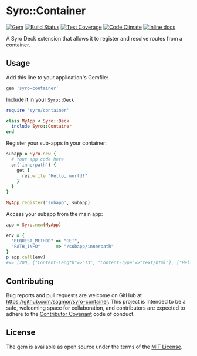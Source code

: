 # Syro::Container

[![Gem](https://img.shields.io/gem/v/syro-container.svg)](https://rubygems.org/gems/syro-container)
[![Build Status](https://travis-ci.org/sagmor/syro-container.svg)](https://travis-ci.org/sagmor/syro-container)
[![Test Coverage](https://codeclimate.com/github/sagmor/syro-container/badges/coverage.svg)](https://codeclimate.com/github/sagmor/syro-container/coverage)
[![Code Climate](https://codeclimate.com/github/sagmor/syro-container/badges/gpa.svg)](https://codeclimate.com/github/sagmor/syro-container)
[![Inline docs](http://inch-ci.org/github/sagmor/mruby-cli.svg?branch=master)](http://inch-ci.org/github/sagmor/mruby-cli)

A Syro Deck extension that allows it to register and resolve routes from a container.

## Usage

Add this line to your application's Gemfile:

```ruby
gem 'syro-container'
```

Include it in your `Syro::Deck`

```ruby
require 'syro/container'

class MyApp < Syro::Deck
  include Syro::Container
end
```

Register your sub-apps in your container:

```ruby
subapp = Syro.new {
  # Your app code here
  on('innerpath') {
    get {
      res.write "Hello, world!"
    }
  }
}

MyApp.register('subapp', subapp)
```

Access your subapp from the main app:

```ruby
app = Syro.new(MyApp)

env = {
  "REQUEST_METHOD" => "GET",
  "PATH_INFO"      => "/subapp/innerpath"
}
p app.call(env)
#=> [200, {"Content-Length"=>"13", "Content-Type"=>"text/html"}, ["Hello, world!"]]
```

## Contributing

Bug reports and pull requests are welcome on GitHub at https://github.com/sagmor/syro-container. This project is intended to be a safe, welcoming space for collaboration, and contributors are expected to adhere to the [Contributor Covenant](http://contributor-covenant.org) code of conduct.


## License

The gem is available as open source under the terms of the [MIT License](http://opensource.org/licenses/MIT).

